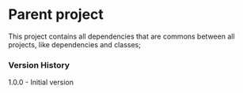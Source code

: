 # Parent project

This project contains all dependencies that are commons between all projects,
like dependencies and classes;

### Version History

1.0.0 - Initial version

